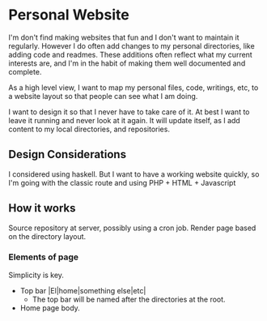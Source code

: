 # Personal Website
I'm don't find making websites that fun and I don't
want to maintain it regularly. However I do often
add changes to my personal directories, like adding
code and readmes. These additions often reflect what
my current interests are, and I'm in the habit of
making them well documented and complete.

As a high level view, I want to map my personal files,
code, writings, etc, to a website layout so that people
can see what I am doing.

I want to design it so that I never have to take care
of it. At best I want to leave it running and never
look at it again. It will update itself, as I add
content to my local directories, and repositories.

## Design Considerations
I considered using haskell. But I want to have a
working website quickly, so I'm going with the
classic route and using PHP \+ HTML \+ Javascript

## How it works
Source repository at server, possibly using a cron job.
Render page based on the directory layout.

### Elements of page
Simplicity is key.

+ Top bar |El|home|something else|etc|
	+ The top bar will be named after the directories
		at the root.
+ Home page body.

